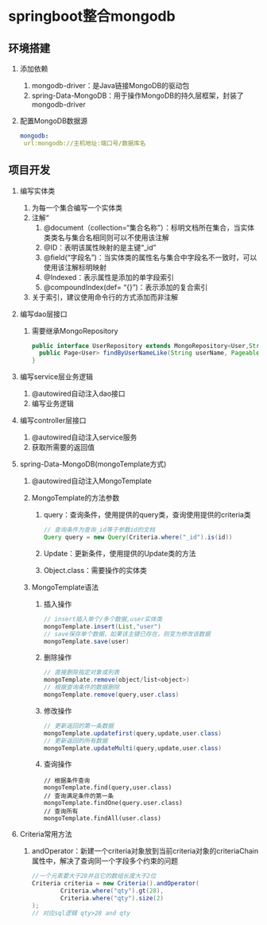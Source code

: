 # springboot整合mongodb

## 环境搭建

1. 添加依赖

   1. mongodb-driver：是Java链接MongoDB的驱动包
   2. spring-Data-MongoDB：用于操作MongoDB的持久层框架，封装了mongodb-driver

2. 配置MongoDB数据源

   ```yaml
   mongodb:
   	url:mongodb://主机地址:端口号/数据库名
   ```

## 项目开发

1. 编写实体类

   1. 为每一个集合编写一个实体类
   2. 注解“
      1. @document（collection=“集合名称”）：标明文档所在集合，当实体类类名与集合名相同则可以不使用该注解
      2. @ID：表明该属性映射的是主键“\_id”
      3. @field(“字段名”)：当实体类的属性名与集合中字段名不一致时，可以使用该注解标明映射
      4. @Indexed：表示属性是添加的单字段索引
      5. @compoundIndex(def= “{}”)：表示添加的复合索引
   3. 关于索引，建议使用命令行的方式添加而非注解

2. 编写dao层接口

   1. 需要继承MongoRepository

      ```java
      public interface UserRepository extends MongoRepository<User,String>{
      	public Page<User> findByUserNameLike(String userName, Pageable pageable);
      }
      ```

3. 编写service层业务逻辑

   1. @autowired自动注入dao接口
   2. 编写业务逻辑

4. 编写controller层接口

   1. @autowired自动注入service服务
   2. 获取所需要的返回值

5. spring-Data-MongoDB(mongoTemplate方式)

   1. @autowired自动注入MongoTemplate

   2. MongoTemplate的方法参数

      1. query：查询条件，使用提供的query类，查询使用提供的criteria类

         ```java
         // 查询条件为查询_id等于参数id的文档
         Query query = new Query(Criteria.where("_id").is(id))
         ```

      2. Update：更新条件，使用提供的Update类的方法

      3. Object.class：需要操作的实体类
      
   3. MongoTemplate语法

      1. 插入操作

         ```java
         // insert插入单个/多个数据,user实体类
         mongoTemplate.insert(List,"user")
         // save保存单个数据，如果该主键已存在，则变为修改该数据
         mongoTemplate.save(user)
         ```

      2. 删除操作

         ```java
         // 直接删除指定对象或列表
         mongoTemplate.remove(object/list<object>)
         // 根据查询条件的数据删除
         mongoTemplate.remove(query,user.class)
         ```

      3. 修改操作

         ```Java
         // 更新返回的第一条数据
         mongoTemplate.updatefirst(query,update,user.class)
         // 更新返回的所有数据
         mongoTemplate.updateMulti(query,update,user.class)
         ```

      4. 查询操作

         ```
         // 根据条件查询
         mongoTemplate.find(query,user.class)
         // 查询满足条件的第一条
         mongoTemplate.findOne(query.user.class)
         // 查询所有
         mongoTemplate.findAll(user.class)
         ```

         

6. Criteria常用方法

   1. andOperator：新建一个criteria对象放到当前criteria对象的criteriaChain属性中，解决了查询同一个字段多个约束的问题

      ```java
      //一个元素要大于28并且它的数组长度大于2位
      Criteria criteria = new Criteria().andOperator(  
              Criteria.where("qty").gt(28),  
              Criteria.where("qty").size(2)  
      );
      // 对应sql逻辑 qty>28 and qty
```
      
   
   
   